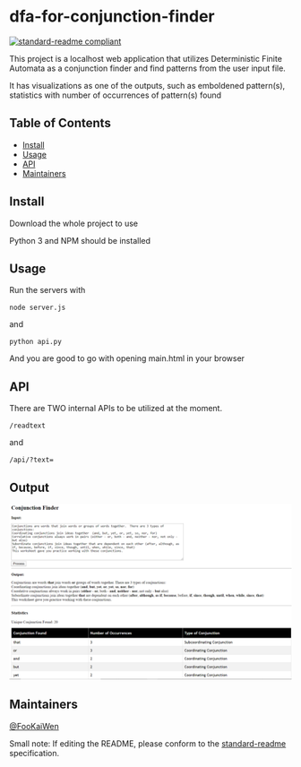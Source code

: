 # dfa-for-conjunction-finder

[![standard-readme compliant](https://img.shields.io/badge/standard--readme-OK-green.svg?style=flat-square)](https://github.com/RichardLitt/standard-readme)

This project is a localhost web application that utilizes Deterministic Finite Automata as a conjunction finder and find patterns from the user input file.

It has visualizations as one of the outputs, such as emboldened pattern(s), statistics with number of occurrences of pattern(s) found

## Table of Contents

- [Install](#install)
- [Usage](#usage)
- [API](#api)
- [Maintainers](#maintainers)

## Install

Download the whole project to use

Python 3 and NPM should be installed

## Usage

Run the servers with
```
node server.js
```
and
```
python api.py
```

And you are good to go with opening main.html in your browser

## API

There are TWO internal APIs to be utilized at the moment.

```
/readtext
```
and
```
/api/?text=
```

## Output
![Sample Output](Image/SampleOutput.PNG)

## Maintainers

[@FooKaiWen](https://github.com/FooKaiWen)

Small note: If editing the README, please conform to the [standard-readme](https://github.com/RichardLitt/standard-readme) specification.
